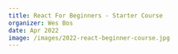 ```yaml
---
title: React For Beginners - Starter Course
organizer: Wes Bos
date: Apr 2022
image: /images/2022-react-beginner-course.jpg
---
```

